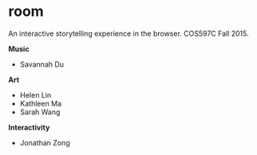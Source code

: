 # room
An interactive storytelling experience in the browser. COS597C Fall 2015.

<strong>Music</strong>

* Savannah Du

<strong>Art</strong>

* Helen Lin
* Kathleen Ma
* Sarah Wang

<strong>Interactivity</strong>

* Jonathan Zong
